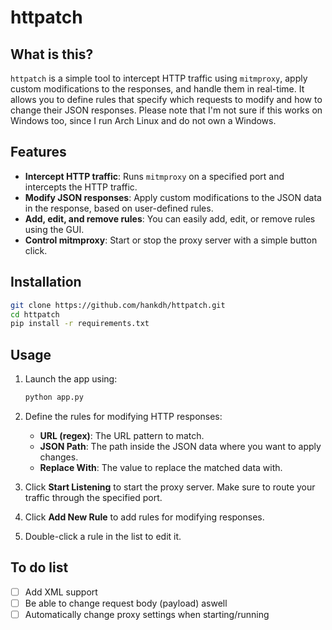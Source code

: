 # httpatch

## What is this?

`httpatch` is a simple tool to intercept HTTP traffic using `mitmproxy`, apply custom modifications to the responses, and handle them in real-time. It allows you to define rules that specify which requests to modify and how to change their JSON responses. Please note that I'm not sure if this works on Windows too, since I run Arch Linux and do not own a Windows.

## Features

- **Intercept HTTP traffic**: Runs `mitmproxy` on a specified port and intercepts the HTTP traffic.
- **Modify JSON responses**: Apply custom modifications to the JSON data in the response, based on user-defined rules.
- **Add, edit, and remove rules**: You can easily add, edit, or remove rules using the GUI.
- **Control mitmproxy**: Start or stop the proxy server with a simple button click.

## Installation
```bash
git clone https://github.com/hankdh/httpatch.git
cd httpatch
pip install -r requirements.txt
```
## Usage

1. Launch the app using:

   ```bash
   python app.py
   ```

2. Define the rules for modifying HTTP responses:
   - **URL (regex)**: The URL pattern to match.
   - **JSON Path**: The path inside the JSON data where you want to apply changes.
   - **Replace With**: The value to replace the matched data with.

3. Click **Start Listening** to start the proxy server. Make sure to route your traffic through the specified port.

4. Click **Add New Rule** to add rules for modifying responses.

5. Double-click a rule in the list to edit it.

## To do list
- [ ] Add XML support
- [ ] Be able to change request body (payload) aswell
- [ ] Automatically change proxy settings when starting/running
